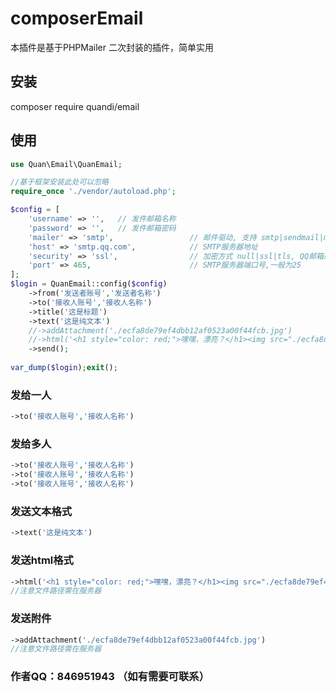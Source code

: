 # composerEmail
本插件是基于PHPMailer 二次封装的插件，简单实用
## 安装
composer require quandi/email

## 使用
```php
use Quan\Email\QuanEmail;

//基于框架安装此处可以忽略
require_once './vendor/autoload.php';

$config = [
    'username' => '',   // 发件邮箱名称
    'password' => '',   // 发件邮箱密码
    'mailer' => 'smtp',                 // 邮件驱动, 支持 smtp|sendmail|mail 三种驱动
    'host' => 'smtp.qq.com',            // SMTP服务器地址
    'security' => 'ssl',                // 加密方式 null|ssl|tls, QQ邮箱必须使用ssl
    'port' => 465,                      // SMTP服务器端口号,一般为25
];
$login = QuanEmail::config($config)
    ->from('发送者账号','发送者名称')
    ->to('接收人账号','接收人名称')
    ->title('这是标题')
    ->text('这是纯文本')
	//->addAttachment('./ecfa8de79ef4dbb12af0523a00f44fcb.jpg')
	//->html('<h1 style="color: red;">嘿嘿，漂亮？</h1><img src="./ecfa8de79ef4dbb12af0523a00f44fcb.jpg" /><h1>哈哈哈</h1>')
    ->send();
	
var_dump($login);exit();

```
### 发给一人
```php
->to('接收人账号','接收人名称')
```
### 发给多人
```php
->to('接收人账号','接收人名称')
->to('接收人账号','接收人名称')
->to('接收人账号','接收人名称')
```
### 发送文本格式
```php
->text('这是纯文本')
```
### 发送html格式
```php
->html('<h1 style="color: red;">嘿嘿，漂亮？</h1><img src="./ecfa8de79ef4dbb12af0523a00f44fcb.jpg" /><h1>哈哈哈</h1>')
//注意文件路径需在服务器
```
### 发送附件
```php
->addAttachment('./ecfa8de79ef4dbb12af0523a00f44fcb.jpg')
//注意文件路径需在服务器
```

### 作者QQ：846951943  （如有需要可联系）
